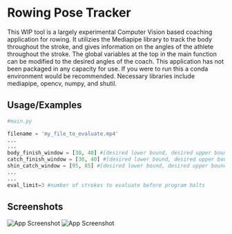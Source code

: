 
# Rowing Pose Tracker

This WIP tool is a largely experimental Computer Vision based coaching application for rowing. It utilizies the Mediapipe library to track the body throughout the stroke, and gives information on the angles of the athlete throughout the stroke. The global variables at the top in the main function can be modified to the desired angles of the coach. This application has not been packaged in any capacity for use. If you were to run this a conda environment would be recommended. Necessary libraries include mediapipe, opencv, numpy, and shutil.


## Usage/Examples

```python
#main.py

filename = 'my_file_to_evaluate.mp4'
...
...
body_finish_window = [30, 40] #[desired lower bound, desired upper bound]
catch_finish_window = [30, 40] #[desired lower bound, desired upper bound]
shin_catch_window = [95, 85] #[desired lower bound, desired upper bound]
...
...
eval_limit=3 #number of strokes to evaluate before program halts
```


## Screenshots

![App Screenshot](https://i.gyazo.com/f146e1fcc17852d5f3c35c0260ee6647.png)
![App Screenshot](https://i.gyazo.com/dff96ed50bd1fa53f54742b1723a67af.png)

